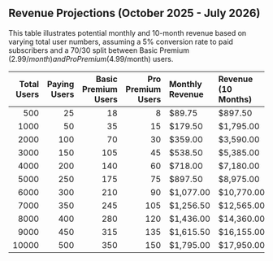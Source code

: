 ## Revenue Projections (October 2025 - July 2026)

This table illustrates potential monthly and 10-month revenue based on varying total user numbers, assuming a 5% conversion rate to paid subscribers and a 70/30 split between Basic Premium ($2.99/month) and Pro Premium ($4.99/month) users.

| Total Users | Paying Users | Basic Premium Users | Pro Premium Users | Monthly Revenue | Revenue (10 Months) |
|------------:|-------------:|--------------------:|------------------:|:----------------|:--------------------|
|         500 |           25 |                  18 |                 8 | $89.75          | $897.50             |
|        1000 |           50 |                  35 |                15 | $179.50         | $1,795.00           |
|        2000 |          100 |                  70 |                30 | $359.00         | $3,590.00           |
|        3000 |          150 |                 105 |                45 | $538.50         | $5,385.00           |
|        4000 |          200 |                 140 |                60 | $718.00         | $7,180.00           |
|        5000 |          250 |                 175 |                75 | $897.50         | $8,975.00           |
|        6000 |          300 |                 210 |                90 | $1,077.00       | $10,770.00          |
|        7000 |          350 |                 245 |               105 | $1,256.50       | $12,565.00          |
|        8000 |          400 |                 280 |               120 | $1,436.00       | $14,360.00          |
|        9000 |          450 |                 315 |               135 | $1,615.50       | $16,155.00          |
|       10000 |          500 |                 350 |               150 | $1,795.00       | $17,950.00          |

